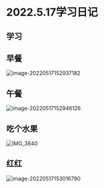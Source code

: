 # 2022.5.17学习日记

## 学习



## 早餐

![image-20220517152937182](https://ypyun-cdn.u1n1.com/img/picgo/2022/05/17/20220517152937.png)

## 午餐

![image-20220517152946126](https://ypyun-cdn.u1n1.com/img/picgo/2022/05/17/20220517152946.png)

## 吃个水果

![IMG_3840](https://ypyun-cdn.u1n1.com/img/picgo/2022/05/17/20220517153001.JPG)

## 红红

![image-20220517153016790](https://ypyun-cdn.u1n1.com/img/picgo/2022/05/17/20220517153016.png)